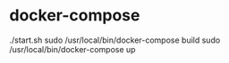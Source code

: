 # docker-compose

./start.sh <nombre de maquina>
sudo /usr/local/bin/docker-compose build
sudo /usr/local/bin/docker-compose up
